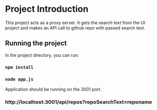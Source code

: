 # Project Introduction

This project acts as a proxy server. It gets the search text from the UI project and makes an API call to github repo
with passed search text.

## Running the project

In the project directory, you can run:

### `npm install`

### `node app.js`

Application should be running on the 3001 port.

### http://localhost:3001/api/repos?repoSearchText=reponame
